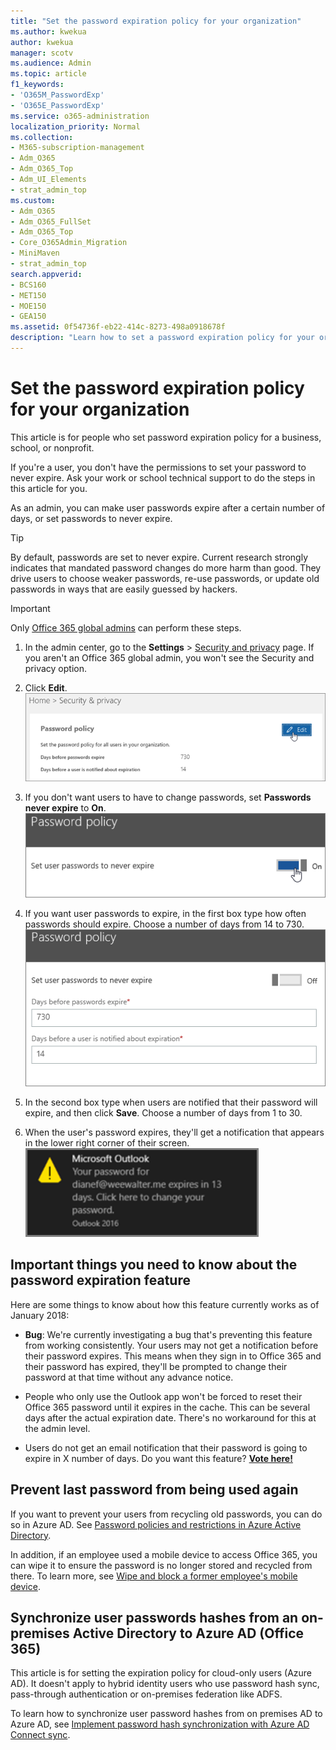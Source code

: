 ```yaml
---
title: "Set the password expiration policy for your organization"
ms.author: kwekua
author: kwekua
manager: scotv
ms.audience: Admin
ms.topic: article
f1_keywords:
- 'O365M_PasswordExp'
- 'O365E_PasswordExp'
ms.service: o365-administration
localization_priority: Normal
ms.collection: 
- M365-subscription-management
- Adm_O365
- Adm_O365_Top
- Adm_UI_Elements
- strat_admin_top
ms.custom:
- Adm_O365
- Adm_O365_FullSet
- Adm_O365_Top
- Core_O365Admin_Migration
- MiniMaven
- strat_admin_top
search.appverid:
- BCS160
- MET150
- MOE150
- GEA150
ms.assetid: 0f54736f-eb22-414c-8273-498a0918678f
description: "Learn how to set a password expiration policy for your organization in Microsoft 365 admin center. "
---
```


# Set the password expiration policy for your organization

This article is for people who set password expiration policy for a business, school, or nonprofit.  

If you're a user, you don't have the permissions to set your password to never expire. Ask your work or school technical support to do the steps in this article for you.
   
As an admin, you can make user passwords expire after a certain number of days, or set passwords to never expire. 
> [!Tip]
> By default, passwords are set to never expire. Current research strongly indicates that mandated password changes do more harm than good. They drive users to choose weaker passwords, re-use passwords, or update old passwords in ways that are easily guessed by hackers.  

> [!IMPORTANT]
> Only [Office 365 global admins](../add-users/about-admin-roles.md) can perform these steps. 
  
1. In the admin center, go to the **Settings** \> <a href="https://go.microsoft.com/fwlink/p/?linkid=2072756" target="_blank">Security and privacy</a> page. If you aren't an Office 365 global admin, you won't see the Security and privacy option. 
  
2. Click **Edit**. <br/>![Choose Edit](../media/85ecde71-ecd2-4e02-ac1c-f27790c1869a.png)
  
3. If you don't want users to have to change passwords, set **Passwords never expire** to **On**.<br/> ![Set to On](../media/a12c3844-d951-4484-8d2b-4120b059ea37.png)
  
4. If you want user passwords to expire, in the first box type how often passwords should expire. Choose a number of days from 14 to 730.<br/>![Enter how often passwords should expire](../media/eaca5b33-c8b5-4d8b-b7ac-4712a9d0500e.png)
  
5. In the second box type when users are notified that their password will expire, and then click **Save**. Choose a number of days from 1 to 30. 
    
6. When the user's password expires, they'll get a notification that appears in the lower right corner of their screen.<br/>![Notification the user sees](../media/a9809116-305c-4300-99c5-a3703dd65c30.png)
  
## Important things you need to know about the password expiration feature

Here are some things to know about how this feature currently works as of January 2018:
  
- **Bug**: We're currently investigating a bug that's preventing this feature from working consistently. Your users may not get a notification before their password expires. This means when they sign in to Office 365 and their password has expired, they'll be prompted to change their password at that time without any advance notice. 
    
- People who only use the Outlook app won't be forced to reset their Office 365 password until it expires in the cache. This can be several days after the actual expiration date. There's no workaround for this at the admin level.
    
- Users do not get an email notification that their password is going to expire in X number of days. Do you want this feature? **[Vote here!](https://office365.uservoice.com/forums/273493-office-365-admin/suggestions/15028344-office-365-password-email-notification)**
    
## Prevent last password from being used again

If you want to prevent your users from recycling old passwords, you can do so in Azure AD. See [Password policies and restrictions in Azure Active Directory](https://go.microsoft.com/fwlink/?linkid=860842).

In addition, if an employee used a mobile device to access Office 365, you can wipe it to ensure the password is no longer stored and recycled from there. To learn more, see [Wipe and block a former employee's mobile device](https://docs.microsoft.com/office365/admin/add-users/remove-former-employee?view=o365-worldwide#wipe-and-block-a-former-employees-mobile-device).


## Synchronize user passwords hashes from an on-premises Active Directory to Azure AD (Office 365)

This article is for setting the expiration policy for cloud-only users (Azure AD). It doesn't apply to hybrid identity users who use password hash sync, pass-through authentication or on-premises federation like ADFS.
  
To learn how to synchronize user password hashes from on premises AD to Azure AD, see [Implement password hash synchronization with Azure AD Connect sync](https://docs.microsoft.com/azure/active-directory/hybrid/how-to-connect-password-hash-synchronization).
  

